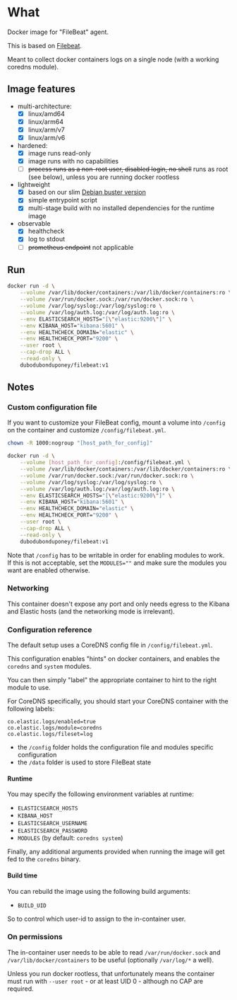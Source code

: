 # What

Docker image for "FileBeat" agent.

This is based on [Filebeat](https://www.elastic.co/products/beats/filebeat).

Meant to collect docker containers logs on a single node (with a working coredns module).

## Image features

 * multi-architecture:
    * [x] linux/amd64
    * [x] linux/arm64
    * [x] linux/arm/v7
    * [x] linux/arm/v6
 * hardened:
    * [x] image runs read-only
    * [x] image runs with no capabilities
    * [ ] ~~process runs as a non-root user, disabled login, no shell~~ runs as root (see below), unless you are running docker rootless
 * lightweight
    * [x] based on our slim [Debian buster version](https://github.com/dubo-dubon-duponey/docker-debian)
    * [x] simple entrypoint script
    * [x] multi-stage build with no installed dependencies for the runtime image
 * observable
    * [x] healthcheck
    * [x] log to stdout
    * [ ] ~~prometheus endpoint~~ not applicable

## Run

```bash
docker run -d \
    --volume /var/lib/docker/containers:/var/lib/docker/containers:ro \
    --volume /var/run/docker.sock:/var/run/docker.sock:ro \
    --volume /var/log/syslog:/var/log/syslog:ro \
    --volume /var/log/auth.log:/var/log/auth.log:ro \
    --env ELASTICSEARCH_HOSTS="[\"elastic:9200\"]" \
    --env KIBANA_HOST="kibana:5601" \
    --env HEALTHCHECK_DOMAIN="elastic" \
    --env HEALTHCHECK_PORT="9200" \
    --user root \
    --cap-drop ALL \
    --read-only \
    dubodubonduponey/filebeat:v1
```

## Notes

### Custom configuration file

If you want to customize your FileBeat config, mount a volume into `/config` on the container and customize `/config/filebeat.yml`.

```bash
chown -R 1000:nogroup "[host_path_for_config]"

docker run -d \
    --volume [host_path_for_config]:/config/filebeat.yml \
    --volume /var/lib/docker/containers:/var/lib/docker/containers:ro \
    --volume /var/run/docker.sock:/var/run/docker.sock:ro \
    --volume /var/log/syslog:/var/log/syslog:ro \
    --volume /var/log/auth.log:/var/log/auth.log:ro \
    --env ELASTICSEARCH_HOSTS="[\"elastic:9200\"]" \
    --env KIBANA_HOST="kibana:5601" \
    --env HEALTHCHECK_DOMAIN="elastic" \
    --env HEALTHCHECK_PORT="9200" \
    --user root \
    --cap-drop ALL \
    --read-only \
    dubodubonduponey/filebeat:v1
```

Note that `/config` has to be writable in order for enabling modules to work.
If this is not acceptable, set the `MODULES=""` and make sure the modules you want are enabled otherwise.

### Networking

This container doesn't expose any port and only needs egress to the Kibana and Elastic hosts (and the networking mode is irrelevant).


### Configuration reference

The default setup uses a CoreDNS config file in `/config/filebeat.yml`.

This configuration enables "hints" on docker containers, and enables the `coredns` and `system` modules.

You can then simply "label" the appropriate container to hint to the right module to use.

For CoreDNS specifically, you should start your CoreDNS container with the following labels:

```
co.elastic.logs/enabled=true
co.elastic.logs/module=coredns
co.elastic.logs/fileset=log
```

 * the `/config` folder holds the configuration file and modules specific configuration
 * the `/data` folder is used to store FileBeat state

#### Runtime

You may specify the following environment variables at runtime:

 * `ELASTICSEARCH_HOSTS`
 * `KIBANA_HOST`
 * `ELASTICSEARCH_USERNAME`
 * `ELASTICSEARCH_PASSWORD`
 * `MODULES` (by default: `coredns system`)

Finally, any additional arguments provided when running the image will get fed to the `coredns` binary.

#### Build time

You can rebuild the image using the following build arguments:

 * `BUILD_UID`
 
So to control which user-id to assign to the in-container user.

### On permissions

The in-container user needs to be able to read `/var/run/docker.sock` and 
`/var/lib/docker/containers` to be useful (optionally `/var/log/*` a well).

Unless you run docker rootless, that unfortunately means the container must run with `--user root` - or at least UID 0 - although no CAP are required.

